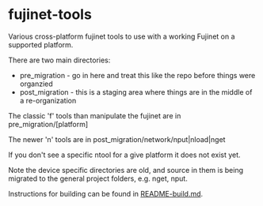 # fujinet-tools

Various cross-platform fujinet tools to use with a working Fujinet on a supported platform.

There are two main directories:

- pre_migration - go in here and treat this like the repo before things were organzied
- post_migration - this is a staging area where things are in the middle of a re-organization


The classic 'f' tools than manipulate the fujinet are in pre_migration/[platform]

The newer 'n' tools are in post_migration/network/nput|nload|nget

If you don't see a specific ntool for a give platform it does not exist yet.


Note the device specific directories are old, and source in them is being migrated to the general project folders, e.g. nget, nput.


Instructions for building can be found in [README-build.md](./README-build.md).
